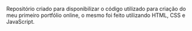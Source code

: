 Repositório criado para disponibilizar o código utilizado para criação do meu primeiro portfólio online, o mesmo foi feito utilizando HTML, CSS e JavaScript.